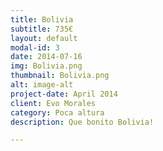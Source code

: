 ```yaml
---
title: Bolivia
subtitle: 735€
layout: default
modal-id: 3
date: 2014-07-16
img: Bolivia.png
thumbnail: Bolivia.png
alt: image-alt
project-date: April 2014
client: Evo Morales
category: Poca altura
description: Que bonito Bolivia!

---
```

